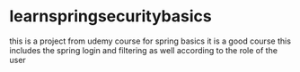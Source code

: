 # learnspringsecuritybasics
this is a project from udemy course for spring basics
it is a good course
this includes the spring login and filtering as well according to the role of the user
